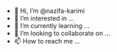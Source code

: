 - 👋 Hi, I’m @nazifa-karimi
- 👀 I’m interested in ...
- 🌱 I’m currently learning ...
- 💞️ I’m looking to collaborate on ...
- 📫 How to reach me ...

<!---
nazifa-karimi/nazifa-karimi is a ✨ special ✨ repository because its `README.md` (this file) appears on your GitHub profile.
You can click the Preview link to take a look at your changes.
--->

